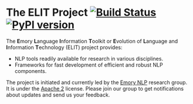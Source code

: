 # The ELIT Project [![Build Status](https://travis-ci.org/emorynlp/elit.svg?branch=master)](https://travis-ci.org/emorynlp/elit) [![PyPI version](https://badge.fury.io/py/elit.svg)](https://badge.fury.io/py/elit)

The **E**mory **L**anguage **I**nformation **T**oolkit or **E**volution of **L**anguage and **I**nformation **T**echnology (ELIT) project provides:

* NLP tools readily available for research in various disciplines.
* Frameworks for fast development of efficient and robust NLP components.

The project is initiated and currently led by the [Emory NLP](http://nlp.mathcs.emory.edu) research group. It is under the [Apache 2](http://www.apache.org/licenses/LICENSE-2.0) license. Please join our group to get notifications about updates and send us your feedback.

<!--## Notes

* The python codes generally follow the PEP 8 coding style except: `E221`, `E272`, `E701`.-->